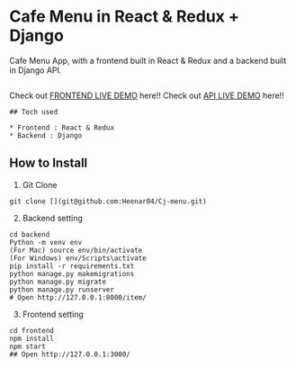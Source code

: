 # Cafe Menu in React & Redux + Django 

Cafe Menu App, with a frontend built in React & Redux and a backend built in Django API.
```
```
Check out [FRONTEND LIVE DEMO](https://cjmenu-frontend-production.herokuapp.com/) here!!
Check out [API LIVE DEMO](https://cjmenu-backend-production.herokuapp.com/) here!!
```
## Tech used

* Frontend : React & Redux
* Backend : Django
```
## How to Install
1. Git Clone
```
git clone [](git@github.com:Heenar04/Cj-menu.git)
```
2. Backend setting
```
cd backend
Python -m venv env
(For Mac) source env/bin/activate
(For Windows) env/Scripts\activate
pip install -r requirements.txt
python manage.py makemigrations
python manage.py migrate
python manage.py runserver
# Open http://127.0.0.1:8000/item/
```
3. Frontend setting
```
cd frontend
npm install
npm start
## Open http://127.0.0.1:3000/
